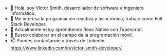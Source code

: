 - 👋 Hola, soy Victor Smith, desarrollador de software e ingeniero informático.
- 👀 Me interesa la programación reactiva y asincrónica, trabajo como Full Stack Developer.
- 🌱 Actualmente estoy aprendiendo Reac Native con Typescript.
- 💞️ Busco colaborar en el campo de la programación móvil.
- 📫 Puedes contactarme a través de Linkedin: https://www.linkedin.com/in/victor-smith-developer/ 
